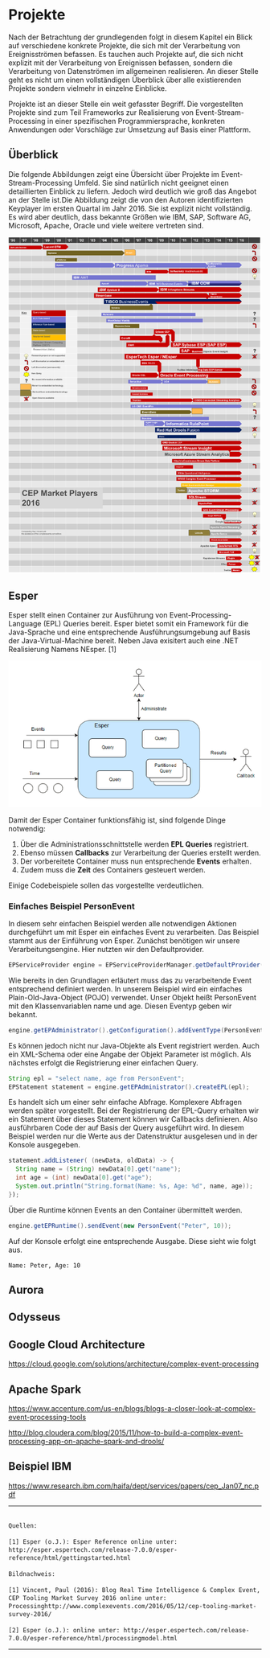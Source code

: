 # Projekte

Nach der Betrachtung der grundlegenden folgt in diesem Kapitel ein Blick auf verschiedene konkrete Projekte, die sich mit der Verarbeitung von Ereignisströmen befassen. Es tauchen auch Projekte auf, die sich nicht explizit mit der Verarbeitung von Ereignissen befassen, sondern die Verarbeitung von Datenströmen im allgemeinen realisieren. An dieser Stelle geht es nicht um einen vollständigen Überblick über alle existierenden Projekte sondern vielmehr in einzelne Einblicke.

Projekte ist an dieser Stelle ein weit gefasster Begriff. Die vorgestellten Projekte sind zum Teil Frameworks zur Realisierung von Event-Stream-Processing in einer spezifischen Programmiersprache, konkreten Anwendungen oder Vorschläge zur Umsetzung auf Basis einer Plattform.

## Überblick

Die folgende Abbildungen zeigt eine Übersicht über Projekte im Event-Stream-Processing Umfeld. Sie sind natürlich nicht geeignet einen detaillierten Einblick zu liefern. Jedoch wird deutlich wie groß das Angebot an der Stelle ist.Die Abbildung zeigt die von den Autoren identifizierten Keyplayer im ersten Quartal im Jahr 2016. Sie ist explizit nicht vollständig. Es wird aber deutlich, dass bekannte Größen wie IBM, SAP, Software AG, Microsoft, Apache, Oracle und viele weitere vertreten sind.

![Event Processing Architecture](files/CEPMarket2016.PNG)

## Esper

Esper stellt einen Container zur Ausführung von Event-Processing-Language (EPL) Queries bereit. Esper bietet somit ein Framework für die Java-Sprache und eine entsprechende Ausführungsumgebung auf Basis der Java-Virtual-Machine bereit. Neben Java exisitert auch eine .NET Realisierung Namens NEsper. [1]

![Event Processing Architecture](files/esperOverview.PNG)

Damit der Esper Container funktionsfähig ist, sind folgende Dinge notwendig:

1. Über die Administrationsschnittstelle werden **EPL Queries** registriert.
2. Ebenso müssen **Callbacks** zur Verarbeitung der Queries erstellt werden.
3. Der vorbereitete Container muss nun entsprechende **Events** erhalten.
4. Zudem muss die **Zeit** des Containers gesteuert werden.

Einige Codebeispiele sollen das vorgestellte verdeutlichen.

### Einfaches Beispiel PersonEvent

In diesem sehr einfachen Beispiel werden alle notwendigen Aktionen durchgeführt um mit Esper ein einfaches Event zu verarbeiten. Das Beispiel stammt aus der Einführung von Esper.
Zunächst benötigen wir unsere Verarbeitungsengine. Hier nutzten wir den Defaultprovider.

```java
EPServiceProvider engine = EPServiceProviderManager.getDefaultProvider();
```

Wie bereits in den Grundlagen erläutert muss das zu verarbeitende Event entsprechend definiert werden. In unserem Beispiel wird ein einfaches Plain-Old-Java-Object (POJO) verwendet. Unser Objekt heißt PersonEvent mit den Klassenvariablen name und age.
Diesen Eventyp geben wir bekannt.

```java
engine.getEPAdministrator().getConfiguration().addEventType(PersonEvent.class);
```

Es können jedoch nicht nur Java-Objekte als Event registriert werden. Auch ein XML-Schema oder eine Angabe der Objekt Parameter ist möglich.
Als nächstes erfolgt die Registrierung einer einfachen Query.

```java
String epl = "select name, age from PersonEvent";
EPStatement statement = engine.getEPAdministrator().createEPL(epl);
```

Es handelt sich um einer sehr einfache Abfrage. Komplexere Abfragen werden später vorgestellt.
Bei der Registrierung der EPL-Query erhalten wir ein Statement über dieses Statement können wir Callbacks definieren. Also ausführbaren Code der auf Basis der Query ausgeführt wird. In diesem Beispiel werden nur die Werte aus der Datenstruktur ausgelesen und in der Konsole ausgegeben.

```java
statement.addListener( (newData, oldData) -> {
  String name = (String) newData[0].get("name");
  int age = (int) newData[0].get("age");
  System.out.println("String.format(Name: %s, Age: %d", name, age));
});
```

Über die Runtime können Events an den Container übermittelt werden. 

```java
engine.getEPRuntime().sendEvent(new PersonEvent("Peter", 10));
```

Auf der Konsole erfolgt eine entsprechende Ausgabe. Diese sieht wie folgt aus.

```
Name: Peter, Age: 10
```

## Aurora

## Odysseus

## Google Cloud Architecture

https://cloud.google.com/solutions/architecture/complex-event-processing

## Apache Spark

https://www.accenture.com/us-en/blogs/blogs-a-closer-look-at-complex-event-processing-tools

http://blog.cloudera.com/blog/2015/11/how-to-build-a-complex-event-processing-app-on-apache-spark-and-drools/

## Beispiel IBM

https://www.research.ibm.com/haifa/dept/services/papers/cep_Jan07_nc.pdf

***

```

Quellen:

[1] Esper (o.J.): Esper Reference online unter: http://esper.espertech.com/release-7.0.0/esper-reference/html/gettingstarted.html

Bildnachweis:

[1] Vincent, Paul (2016): Blog Real Time Intelligence & Complex Event, CEP Tooling Market Survey 2016 online unter:  Processinghttp://www.complexevents.com/2016/05/12/cep-tooling-market-survey-2016/

[2] Esper (o.J.): online unter: http://esper.espertech.com/release-7.0.0/esper-reference/html/processingmodel.html

```

***



